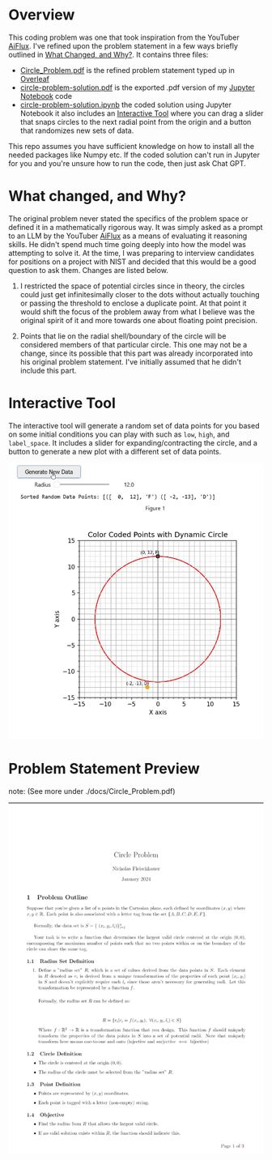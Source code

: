 # Overview

This coding problem was one that took inspiration from the YouTuber [AiFlux](https://www.youtube.com/user/aiflux). I've refined upon the problem statement in a few ways briefly outlined in [What Changed, and Why?](#what-changed-and-why). It contains three files:

- [Circle_Problem.pdf](./docs/Circle_Problem.pdf) is the refined problem statement typed up in [Overleaf](https://www.overleaf.com/)
- [circle-problem-solution.pdf](./docs/circle-problem-solution.pdf) is the exported .pdf version of my [Jupyter Notebook](https://jupyter.org/) code
- [circle-problem-solution.ipynb](./src/circle-problem-solution.ipynb) the coded solution using Jupyter Notebook it also includes an [Interactive Tool](#interactive-tool) where you can drag a slider that snaps circles to the next radial point from the origin and a button that randomizes new sets of data.

This repo assumes you have sufficient knowledge on how to install all the needed packages like Numpy etc. If the coded solution can't run in Jupyter for you and you're unsure how to run the code, then just ask Chat GPT.

# What changed, and Why?

The original problem never stated the specifics of the problem space or defined it in a mathematically rigorous way. It was simply asked as a prompt to an LLM by the YouTuber [AiFlux](https://www.youtube.com/user/aiflux) as a means of evaluating it reasoning skills. He didn't spend much time going deeply into
how the model was attempting to solve it. At the time, I was preparing to interview candidates for positions on a project with NIST and decided that this would be a good question to ask them. Changes are listed below.

1. I restricted the space of potential circles since in theory, the circles could just get infinitesimally closer to the dots without actually touching or passing the threshold to enclose a duplicate point. At that point it would shift the focus of the problem away from what I believe was the original spirit of it and more towards one about floating point precision.

2. Points that lie on the radial shell/boundary of the circle will be considered members of that particular circle. This one may not be a change, since its possible that this part was already incorporated into his original problem statement. I've initially assumed that he didn't include this part.

# Interactive Tool

The interactive tool will generate a random set of data points for you based on some initial conditions you can play with such as `low`, `high`, and `label_space`. It includes a slider for expanding/contracting the circle, and a button to generate a new plot with a different set of data points.

![Circle Drawing Demo](./assets/circle-gui-demo.gif)


# Problem Statement  Preview
note: (See more under ./docs/Circle_Problem.pdf)

![Overleaf Problem Statement Preview](./assets/overleaf-problem-preview.png)



